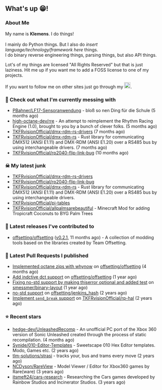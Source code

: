 ## What's up 😁!




### About Me

My name is **Klemens**. I do things!
<br><br>
I mainly do Python things. But I also do *insert language/technology/framework here* things.
<br>
I do binary reverse engineering things, parsing things, but also API things.

Lot's of my things are licensed "All Rights Reserved" but that is just laziness. Hit me up if you want me to add a FOSS license to one of my projects.

If you want to follow me on other sites just go through my [<img alt="linktree" width="20px" src="https://res.cloudinary.com/crunchbase-production/image/upload/c_lpad,f_auto,q_auto:eco,dpr_1/h90nveymaytblh5fldz8" />](https://linktr.ee/tkfrvision).

### 🥴 Check out what I'm currently messing with

- [PBahner/LF17-Sensoranwendung](https://github.com/PBahner/LF17-Sensoranwendung) - bloß so nen Ding für die Schule (5 months ago)
- [high-octane-dev/rre](https://github.com/high-octane-dev/rre) - An attempt to reimplement the Rhythm Racing Engine (1.0), brought to you by a bunch of clever folks. (5 months ago)
- [TKFRvisionOfficial/dmx-rdm-rs-drivers](https://github.com/TKFRvisionOfficial/dmx-rdm-rs-drivers) (7 months ago)
- [TKFRvisionOfficial/dmx-rdm-rs](https://github.com/TKFRvisionOfficial/dmx-rdm-rs) - Rust library for communicating DMX512 (ANSI E1.11) and DMX-RDM (ANSI E1.20) over a RS485 bus by using interchangeable drivers. (7 months ago)
- [TKFRvisionOfficial/rp2040-flip-link-bug](https://github.com/TKFRvisionOfficial/rp2040-flip-link-bug) (10 months ago)

### ☠ My latest junk

- [TKFRvisionOfficial/dmx-rdm-rs-drivers](https://github.com/TKFRvisionOfficial/dmx-rdm-rs-drivers)
- [TKFRvisionOfficial/rp2040-flip-link-bug](https://github.com/TKFRvisionOfficial/rp2040-flip-link-bug)
- [TKFRvisionOfficial/dmx-rdm-rs](https://github.com/TKFRvisionOfficial/dmx-rdm-rs) - Rust library for communicating DMX512 (ANSI E1.11) and DMX-RDM (ANSI E1.20) over a RS485 bus by using interchangeable drivers.
- [TKFRvisionOfficial/pi-tables](https://github.com/TKFRvisionOfficial/pi-tables)
- [TKFRvisionOfficial/allpalmsarebeautiful](https://github.com/TKFRvisionOfficial/allpalmsarebeautiful) - Minecraft Mod for adding Tropicraft Coconuts to BYG Palm Trees

### 🔭 Latest releases I've contributed to

- [offsetting/offsetting](https://github.com/offsetting/offsetting) ([v0.2.1](https://github.com/offsetting/offsetting/releases/tag/v0.2.1), 11 months ago) - A collection of modding tools based on the libraries created by Team Offsetting.

### 🔨 Latest Pull Requests I published

- [Implemented octane zips with whynow](https://github.com/offsetting/offsetting/pull/4) on [offsetting/offsetting](https://github.com/offsetting/offsetting) (4 months ago)
- [Add indctive dct support](https://github.com/offsetting/offsetting/pull/3) on [offsetting/offsetting](https://github.com/offsetting/offsetting) (1 year ago)
- [Fixing no-std support by making thiserror optional and added test](https://github.com/smessmer/binary-layout/pull/28) on [smessmer/binary-layout](https://github.com/smessmer/binary-layout) (1 year ago)
- [no-std support](https://github.com/offsetting/jenkins_hash/pull/2) on [offsetting/jenkins_hash](https://github.com/offsetting/jenkins_hash) (2 years ago)
- [Implement `send_break` support](https://github.com/TKFRvisionOfficial/rp-hal/pull/2) on [TKFRvisionOfficial/rp-hal](https://github.com/TKFRvisionOfficial/rp-hal) (2 years ago)

### ⭐ Recent stars

- [hedge-dev/UnleashedRecomp](https://github.com/hedge-dev/UnleashedRecomp) - An unofficial PC port of the Xbox 360 version of Sonic Unleashed created through the process of static recompilation. (4 months ago)
- [Synide/010-Editor-Templates](https://github.com/Synide/010-Editor-Templates) - Sweetscape 010 Hex Editor templates. Modo, Games etc. (2 years ago)
- [tlm-solutions/strasi](https://github.com/tlm-solutions/strasi) - tracks your, bus and trams every move (2 years ago)
- [NCDyson/RareView](https://github.com/NCDyson/RareView) - Model Viewer / Editor for Xbox360 games by Rare(ware) (3 years ago)
- [itsmeft24/cars-research](https://github.com/itsmeft24/cars-research) - Researching the Cars games developed by Rainbow Studios and Incinerator Studios. (3 years ago)
